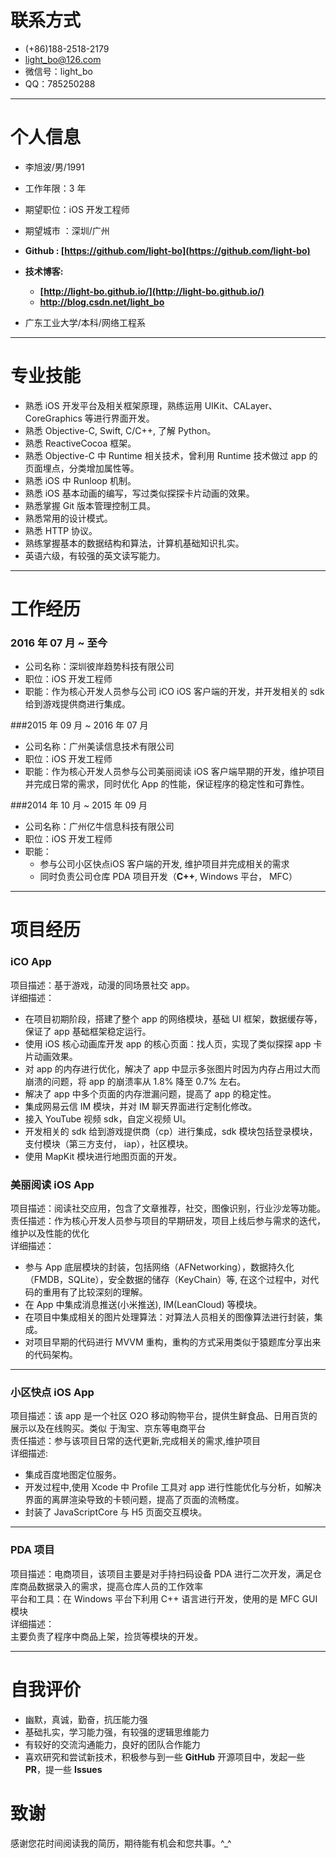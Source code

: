 # 联系方式

- (+86)188-2518-2179 
- light_bo@126.com
- 微信号：light_bo
- QQ：785250288



---

# 个人信息

 - 李旭波/男/1991
 - 工作年限：3 年
 - 期望职位：iOS 开发工程师
 - 期望城市 ：深圳/广州
 - **Github : [https://github.com/light-bo](https://github.com/light-bo)** 
 - **技术博客:** 
   - **[http://light-bo.github.io/](http://light-bo.github.io/)**  
   - **[http://blog.csdn.net/light_bo ](http://blog.csdn.net/light_bo)**

 - 广东工业大学/本科/网络工程系

 
---

# 专业技能

- 熟悉 iOS 开发平台及相关框架原理，熟练运用 UIKit、CALayer、CoreGraphics 等进行界面开发。
- 熟悉 Objective-C, Swift, C/C++, 了解 Python。 
- 熟悉 ReactiveCocoa 框架。
- 熟悉 Objective-C 中 Runtime 相关技术，曾利用 Runtime 技术做过 app 的页面埋点，分类增加属性等。
- 熟悉 iOS 中 Runloop 机制。
- 熟悉 iOS 基本动画的编写，写过类似探探卡片动画的效果。
- 熟悉掌握 Git 版本管理控制工具。
- 熟悉常用的设计模式。
- 熟悉 HTTP 协议。
- 熟练掌握基本的数据结构和算法，计算机基础知识扎实。
- 英语六级，有较强的英文读写能力。

---


# 工作经历
### 2016 年 07 月 ~ 至今
- 公司名称：深圳彼岸趋势科技有限公司
- 职位：iOS 开发工程师
- 职能：作为核心开发人员参与公司 iCO iOS 客户端的开发，并开发相关的 sdk 给到游戏提供商进行集成。

###2015 年 09 月 ~ 2016 年 07 月
- 公司名称：广州美读信息技术有限公司
- 职位：iOS 开发工程师
- 职能：作为核心开发人员参与公司美丽阅读 iOS 客户端早期的开发，维护项目并完成日常的需求，同时优化 App 的性能，保证程序的稳定性和可靠性。

###2014 年 10 月  ~  2015 年 09 月
- 公司名称：广州亿牛信息科技有限公司  
- 职位：iOS 开发工程师  
- 职能：  
  -  参与公司小区快点iOS 客户端的开发, 维护项目并完成相关的需求
  -  同时负责公司仓库 PDA 项目开发（**C++**, Windows 平台， MFC）

---

# 项目经历
### iCO App
项目描述：基于游戏，动漫的同场景社交 app。   
详细描述：  

- 在项目初期阶段，搭建了整个 app 的网络模块，基础 UI 框架，数据缓存等，保证了 app 基础框架稳定运行。 
- 使用 iOS 核心动画库开发 app 的核心页面：找人页，实现了类似探探 app 卡片动画效果。
- 对 app 的内存进行优化，解决了 app 中显示多张图片时因为内存占用过大而崩溃的问题，将 app 的崩溃率从 1.8% 降至 0.7% 左右。
- 解决了 app 中多个页面的内存泄漏问题，提高了 app 的稳定性。
- 集成网易云信 IM 模块，并对 IM 聊天界面进行定制化修改。
- 接入 YouTube 视频 sdk，自定义视频 UI。
- 开发相关的 sdk 给到游戏提供商（cp）进行集成，sdk 模块包括登录模块，支付模块（第三方支付， iap），社区模块。
- 使用 MapKit 模块进行地图页面的开发。




### 美丽阅读 iOS App
项目描述：阅读社交应用，包含了文章推荐，社交，图像识别，行业沙龙等功能。  
责任描述：作为核心开发人员参与项目的早期研发，项目上线后参与需求的迭代，维护以及性能的优化  
详细描述：

- 参与 App 底层模块的封装，包括网络（AFNetworking），数据持久化（FMDB，SQLite），安全数据的储存（KeyChain）等, 在这个过程中，对代码的重用有了比较深刻的理解。
- 在 App 中集成消息推送(小米推送),  IM(LeanCloud) 等模块。
- 在项目中集成相关的图片处理算法：对算法人员相关的图像算法进行封装，集成。
- 对项目早期的代码进行 MVVM 重构，重构的方式采用类似于猿题库分享出来的代码架构。

----
### 小区快点 iOS App  
项目描述：该 app 是一个社区 O2O 移动购物平台，提供生鲜食品、日用百货的展示以及在线购买。类似 于淘宝、京东等电商平台  
责任描述：参与该项目日常的迭代更新,完成相关的需求,维护项目    
详细描述:  

- 集成百度地图定位服务。
- 开发过程中,使用 Xcode 中 Profile 工具对 app 进行性能优化与分析，如解决界面的离屏渲染导致的卡顿问题，提高了页面的流畅度。
- 封装了 JavaScriptCore 与 H5 页面交互模块。

---
### PDA 项目  
项目描述：电商项目，该项目主要是对手持扫码设备 PDA 进行二次开发，满足仓库商品数据录入的需求，提高仓库人员的工作效率  
平台和工具：在 Windows 平台下利用 C++ 语言进行开发，使用的是 MFC GUI 模块  
详细描述：  
主要负责了程序中商品上架，捡货等模块的开发。

---


# 自我评价
- 幽默，真诚，勤奋，抗压能力强
- 基础扎实，学习能力强，有较强的逻辑思维能力
- 有较好的交流沟通能力，良好的团队合作能力
- 喜欢研究和尝试新技术，积极参与到一些 **GitHub** 开源项目中，发起一些 **PR**，提一些 **Issues**


# 致谢
感谢您花时间阅读我的简历，期待能有机会和您共事。^_^